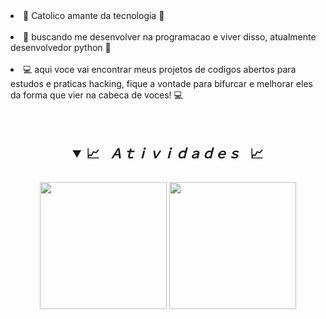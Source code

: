 <li>🤩️ Catolico amante da tecnologia 🤩️</li><br>
<li>🚀 buscando me desenvolver na programacao e viver disso, atualmente desenvolvedor python 🚀</li><br>
<li>💻 aqui voce vai encontrar meus projetos de codigos abertos para estudos e praticas hacking, fique a vontade para bifurcar e melhorar eles da forma que vier na cabeca de voces! 💻 </li><br>
  <!--  <li>🔮 🔮</li><br>-->
</ul>
<br>
<h2 align="center">
<details open>
<summary>📈&ensp; <i>Ａｔｉｖｉｄａｄｅｓ</i> &ensp;📈</summary>
<br>
<img height="203px" src="https://github-readme-stats.vercel.app/api?username=Ch4rse404&show_icons=true&custom_title=Henrique%20Github%20Stats&theme=tokyonight&hide_border=true">
<img height="203px" src="https://github-readme-streak-stats.herokuapp.com/?user=Ch4rse404&theme=tokyonight&hide_border=true">
</div>

